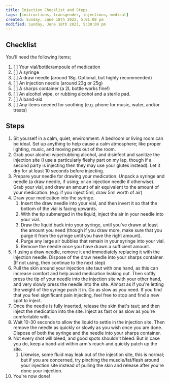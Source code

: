 ```yaml
---
title: Injection Checklist and Steps
tags: [instructions, transgender, injections, medical]
created: Sunday, June 18th 2023, 5:01:08 pm
modified: Sunday, June 18th 2023, 5:38:09 pm
---
```


## Checklist

You'll need the following items;

1. [ ] Your vial/bottle/ampoule of medication
2. [ ] A syringe
3. [ ] A draw needle (around 18g. Optional, but highly recommended)
4. [ ] An injection needle (around 23g or 25g)
5. [ ] A sharps container (a 2L bottle works fine!)
6. [ ] An alcohol wipe, or rubbing alcohol and a sterile pad.
7. [ ] A band-aid
8. [ ] Any items needed for soothing (e.g. phone for music, water, and/or treats)

## Steps
1. Sit yourself in a calm, quiet, environment. A bedroom or living room can be ideal. Set up anything to help cause a calm atmosphere; like proper lighting, music, and moving pets out of the room.
2. Grab your alcohol wipe/rubbing alcohol, and disinfect and sanitize the injection site (I use a particularly fleshy part on my lap, though if a second party is injecting then they may use your glutes instead). Let it dry for at least 10 seconds before injecting.
3. Prepare your needle for drawing your medication. Unpack a syringe and needle (a draw needle, if using; or an injection needle if otherwise). Grab your vial, and draw an amount of air equivalent to the amount of your medication. (e.g. if you inject 5ml, draw 5ml worth of air)
4. Draw your medication into the syringe.
	1. Insert the draw needle into your vial, and then invert it so that the bottom of the vial is facing upwards.
	2. With the tip submerged in the liquid, inject the air in your needle into your vial.
	3. Draw the liquid back into your syringe, until you've drawn at least the amount you need (though if you draw more, make sure that you purge it from the syringe until you have the right amount).
	4. Purge any large air bubbles that remain in your syringe into your vial.
	5. Remove the needle once you have drawn a sufficient amount.
5. If using a draw needle, remove it and immediately replacing it with the injection needle. Dispose of the draw needle into your sharps container. (If not using, then continue to the next step)
6. Pull the skin around your injection site taut with one hand, as this can increase comfort and help avoid medication leaking out. Then softly press the tip of your needle into the injection site with your other hand, and very slowly press the needle into the site. Almost as if you're letting the weight of the syringe push it in. Go as slow as you need. If you find that you feel significant pain injecting, feel free to stop and find a new spot to inject.
7. Once the needle is fully inserted, release the skin that's taut; and then inject the medication into the site. Inject as fast or as slow as you're comfortable with.
8. Wait 10-30 seconds to allow the liquid to settle in the injection site. Then remove the needle as quickly or slowly as you wish once you are done. Dispose of both the syringe and the needle into your sharps container.
9. Not every shot will bleed, and good spots shouldn't bleed. But in case you do, keep a band-aid within arm's reach and quickly patch up the site.
	1. Likewise, some fluid may leak out of the injection site, this is normal; but if you are concerned, try pinching the muscle/fat/flesh around your injection site instead of pulling the skin and release after you're done your injection.
10. You're now done!
